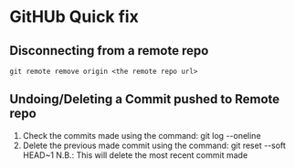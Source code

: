# GitHUb Quick fix
## Disconnecting from a remote repo
    git remote remove origin <the remote repo url>

## Undoing/Deleting a Commit pushed to Remote repo
1. Check the commits made using the command:
    git log --oneline
2. Delete the previous made commit using the command:
    git reset --soft HEAD~1 
    N.B.: This will delete the most recent commit made
